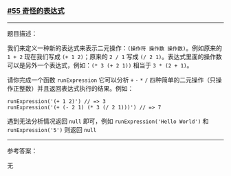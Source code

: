 ### [#55 奇怪的表达式](http://scriptoj.mangojuice.top/problems/55)

----
题目描述：

我们来定义一种新的表达式来表示二元操作：`(操作符 操作数 操作数)`。例如原来的 `1 + 2` 现在我们写成 `(+ 1 2)`；原来的 `2 / 1` 写成 `(/ 2 1)`。表达式里面的操作数可以是另外一个表达式，例如：`(* 3 (+ 2 1))` 相当于 `3 * (2 + 1)`。

请你完成一个函数 `runExpression` 它可以分析 `+` `-` `*` `/` 四种简单的二元操作（只操作正整数）并且返回表达式执行的结果。例如：

```
runExpression('(+ 1 2)') // => 3
runExpression('(+ (- 2 1) (* 3 (/ 2 1)))') // => 7
```

遇到无法分析情况返回 `null` 即可，例如 `runExpression('Hello World')` 和 `runExpression('5')` 则返回 `null`


----
参考答案：

无

